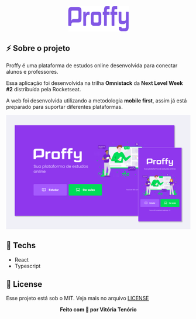 <div align="center">
<img src="./tmp/Proffy.png" alt="proffy-logo"/>
</div>
<h2> ⚡ Sobre o projeto </h2>
<p> Proffy é uma plataforma de estudos online desenvolvida para conectar alunos e professores. </p>

<p> Essa aplicação foi desenvolvida na trilha <strong>Omnistack</strong> da <strong>Next Level Week #2</strong> distribuída pela Rocketseat.</p>

<p>A web foi desenvolvida utilizando a metodologia <strong>mobile first</strong>, assim já está preparado para suportar diferentes plataformas.<p>

<img src="./tmp/Print.png" alt="Print"/>

<h2> 🚀 Techs </h2>
<ul>
    <li>React</li>
    <li>Typescript</li>
</ul>

<h2> 📗 License </h2>
<p> Esse projeto está sob o MIT. Veja mais no arquivo <a href='./LICENSE'>LICENSE</a></p>

<div align='center'><strong>Feito com 💜 por Vitória Tenório</strong></div>